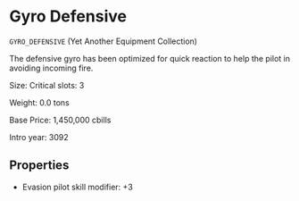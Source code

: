 # Gyro Defensive

`GYRO_DEFENSIVE` (Yet Another Equipment Collection)

The defensive gyro has been optimized for quick reaction to help the pilot in avoiding incoming fire.

Size: Critical slots: 3

Weight: 0.0 tons

Base Price: 1,450,000 cbills

Intro year: 3092

## Properties
* Evasion pilot skill modifier: +3 
